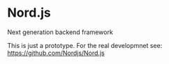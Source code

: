 # Nord.js
Next generation backend framework

This is just a prototype. For the real developmnet see: https://github.com/Nordjs/Nord.js

